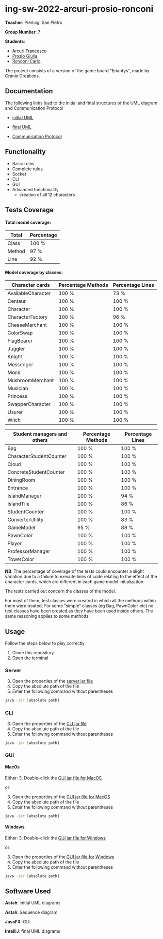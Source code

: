 # ing-sw-2022-arcuri-prosio-ronconi

**Teacher**: Pierluigi San Pietro

**Group Number**: 7

**Students**:
* [Arcuri Francesco](https://github.com/FrancescoArcuri)
* [Prosio Giulia](https://github.com/giuliaprosio)
* [Ronconi Carlo](https://github.com/carloronconi)


The project consists of a version of the game board "Eriantys", made by Cranio Creations.

## Documentation

The following links lead to the initial and final structures of the UML diagram and Communication Protocol
* [initial UML](https://github.com/carloronconi/ing-sw-2022-arcuri-prosio-ronconi/blob/main/deliveries/1-initial-UML/UML-model-initial.png)
* [final UML](https://github.com/carloronconi/ing-sw-2022-arcuri-prosio-ronconi/tree/main/final-UML)

* [Communication Protocol](https://github.com/carloronconi/ing-sw-2022-arcuri-prosio-ronconi/blob/main/deliveries/3-protocol-documentation/protocol-documentation-group7.pdf)

## Functionality

* Basic rules
* Complete rules
* Socket
* CLI
* GUI
* Advanced functionality
  * creation of all 12 characters

## Tests Coverage

#### Total model coverage:

| Total  | Percentage |
|--------|------------|
| Class  | 100 % |
| Method | 97 %       |
| Line   | 92 % |

#### Model coverage by classes:

| Character cards    | Percentage Methods | Percentage Lines |
|--------------------|--------------------|------------------|
| AvailableCharacter | 100 %              | 73 %             |
| Centaur            | 100 %              | 100 %            |
| Character          | 100 %              | 100 %            |
| CharacterFactory   | 100 %              | 96 %             |
| CheeseMerchant     | 100 %              | 100 %            |
| ColorSwap          | 100 %              | 100 %            |
| FlagBearer         | 100 %              | 100 %            |
| Juggler            | 100 %              | 100 %            |
| Knight             | 100 %              | 100 %            |
| Messenger          | 100 %              | 100 %            |
| Monk               | 100 %              | 100 %            |
| MushroomMerchant   | 100 %              | 100 %            |
| Musician           | 100 %              | 100 %            |
| Princess           | 100 %              | 100 %            |
| SwapperCharacter   | 100 %              | 100 %            |
| Usurer             | 100 %              | 100 %            |
| Witch              | 100 %              | 100 %            |

| Student managers and others | Percentage Methods | Percentage Lines |
|-----------------------------|--------------------|------------------|
| Bag                         | 100 %              | 100 %            |
| CharacterStudentCounter     | 100 %              | 100 %            |
| Cloud                       | 100 %              | 100 %            |
| ConcreteStudentCounter      | 100 %              | 100 %            |
| DiningRoom                  | 100 %              | 100 %            |
| Entrance                    | 100 %              | 100 %            |
| IslandManager               | 100 %              | 94 %             |
| IslandTile                  | 100 %              | 86 %             |
| StudentCounter              | 100 %              | 100 %            |
| ConverterUtility            | 100 %              | 83 %             |
| GameModel                   | 95 %               | 88 %             |
| PawnColor                   | 100 %              | 100 %            |
| Player                      | 100 %              | 100 %            |
| ProfessorManager            | 100 %              | 100 %            |
| TowerColor                  | 100 %              | 100 %            |

**NB**: The percentage of coverage of the tests could encounter a slight variation due to a failure to execute
lines of code relating to the effect of the character cards, which are different in each game model initialization.

The tests carried out concern the classes of the model.

For most of them, test classes were created in which all the methods within them were treated.
For some "simple" classes (eg Bag, PawnColor etc) no test classes have been created as they have been used inside others.
The same reasoning applies to some methods.

## Usage

Follow the steps below to play correctly

1. Clone this repository
2. Open the terminal

### Server

3. Open the properties of the [server jar file](https://github.com/carloronconi/ing-sw-2022-arcuri-prosio-ronconi/blob/main/deliveries/jar/artifacts/Server/PSP7.jar)
4. Copy the absolute path of the file
5. Enter the following command without parentheses
```bash
java -jar [absolute path]
```

### CLI

3. Open the properties of the [CLI jar file](https://github.com/carloronconi/ing-sw-2022-arcuri-prosio-ronconi/blob/main/deliveries/jar/artifacts/ClientCli/PSP7.jar)
4. Copy the absolute path of the file
5. Enter the following command without parentheses
```bash
java -jar [absolute path]
```

### GUI

#### MacOs

Either:
3. Double-click the [GUI jar file for MacOS](https://github.com/carloronconi/ing-sw-2022-arcuri-prosio-ronconi/blob/main/deliveries/jar/artifacts/ClientGui/PSP7.jar)

or:

3. Open the properties of the [GUI jar file for MacOS](https://github.com/carloronconi/ing-sw-2022-arcuri-prosio-ronconi/blob/main/deliveries/jar/artifacts/ClientGui/PSP7.jar)
4. Copy the absolute path of the file
5. Enter the following command without parentheses
```bash
java -jar [absolute path]
```

#### Windows

Either:
3. Double-click the [GUI jar file for Windows](https://github.com/carloronconi/ing-sw-2022-arcuri-prosio-ronconi/blob/main/deliveries/jar/artifacts/ClientGuiWin/PSP7.jar)

or:

3. Open the properties of the [GUI jar file for Windows](https://github.com/carloronconi/ing-sw-2022-arcuri-prosio-ronconi/blob/main/deliveries/jar/artifacts/ClientGuiWin/PSP7.jar)
4. Copy the absolute path of the file
5. Enter the following command without parentheses
```bash
java -jar [absolute path]
```

## Software Used

**Astah**: initial UML diagrams

**Astah**: Sequence diagram

**JavaFX**: GUI

**IntelliJ**: final UML diagrams








